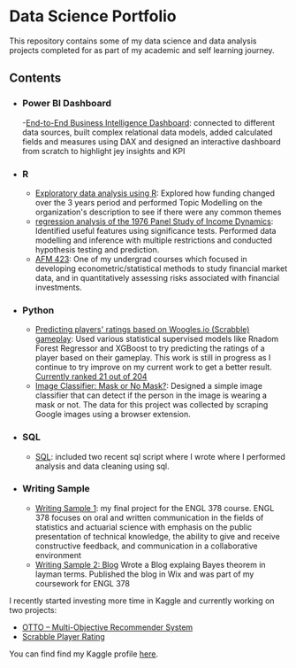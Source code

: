 # Data Science Portfolio
This repository contains some of my data science and data analysis projects completed for as part of my academic and self learning journey. 

## Contents
- ### Power BI Dashboard
	-[End-to-End Business Intelligence Dashboard](https://github.com/ALvee-611/Project-Samples/tree/main/Dashboards/AdventureWorks): connected to different data sources, built complex relational data models, added calculated fields and measures using DAX and designed an interactive dashboard from scratch to highlight jey insights and KPI
	
- ### R

	- [Exploratory data analysis using R](https://www.kaggle.com/alveejawadchowdhury/exploratory-analysis-using-r/notebook): Explored how funding changed over the 3 years period and performed Topic Modelling on the organization's description to see if there were any common themes
	- [regression analysis of the 1976 Panel Study of Income Dynamics](https://github.com/ALvee-611/Project-Samples/blob/main/Data%20Science/Project.pdf): Identified useful features using significance tests. Performed data modelling and inference with multiple restrictions and conducted hypothesis testing and prediction.
	- [AFM 423](https://github.com/ALvee-611/AFM-423): One of my undergrad courses which focused in developing econometric/statistical methods to study financial market data, and in quantitatively assessing risks associated with financial investments.

- ### Python

	- [Predicting players' ratings based on Woogles.io (Scrabble) gameplay](https://github.com/ALvee-611/Scrabble-Player-Rating): Used various statistical supervised models like Rnadom Forest Regressor and XGBoost to try predicting the ratings of a player based on their gameplay. This work is still in progress as I continue to try improve on my current work to get a better result. [Currently ranked 21 out of 204](https://www.kaggle.com/competitions/scrabble-player-rating/leaderboard#)
	- [Image Classifier: Mask or No Mask?](https://github.com/ALvee-611/Project-Samples/blob/main/Data%20Science/image_classifier.ipynb): Designed a simple image classifier that can detect if the person in the image is wearing a mask or not. The data for this project was collected by scraping Google images using a browser extension. 

- ### SQL

	- [SQL](https://github.com/ALvee-611/Project-Samples/tree/main/SQL):  included two recent sql script where I wrote where I performed analysis and data cleaning using sql.

- ### Writing Sample

	- [Writing Sample 1](https://github.com/ALvee-611/Project-Samples/blob/main/Writing%20sample/Final%20Report.pdf):  my final project for the ENGL 378 course. ENGL 378 focuses on oral and written communication in the fields of statistics and actuarial science with emphasis on the public presentation of technical knowledge, the ability to give and receive constructive feedback, and communication in a collaborative environment
	- [Writing Sample 2: Blog](https://alveej611.wixsite.com/my-site-1/post/using-a-naive-approach-to-solve-complex-problems) Wrote a Blog explaing Bayes theorem in layman terms. Published the blog in Wix and was part of my coursework for ENGL 378


I recently started investing more time in Kaggle and currently working on two projects:
- [OTTO – Multi-Objective Recommender System](https://www.kaggle.com/competitions/otto-recommender-system)
- [Scrabble Player Rating](https://www.kaggle.com/competitions/scrabble-player-rating)

You can find find my Kaggle profile [here](https://www.kaggle.com/alveejawadchowdhury). 
